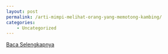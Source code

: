 ```yaml
---
layout: post
permalink: /arti-mimpi-melihat-orang-yang-memotong-kambing/
categories:
    - Uncategorized
---
```


[Baca Selengkapnya](/10)